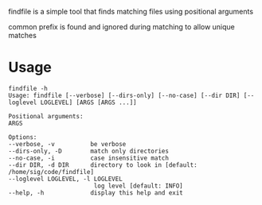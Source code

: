 findfile is a simple tool that finds matching files using positional arguments

common prefix is found and ignored during matching to allow unique matches

# Usage

    findfile -h
    Usage: findfile [--verbose] [--dirs-only] [--no-case] [--dir DIR] [--loglevel LOGLEVEL] [ARGS [ARGS ...]]

    Positional arguments:
    ARGS

    Options:
    --verbose, -v          be verbose
    --dirs-only, -D        match only directories
    --no-case, -i          case insensitive match
    --dir DIR, -d DIR      directory to look in [default: /home/sig/code/findfile]
    --loglevel LOGLEVEL, -l LOGLEVEL
                            log level [default: INFO]
    --help, -h             display this help and exit
